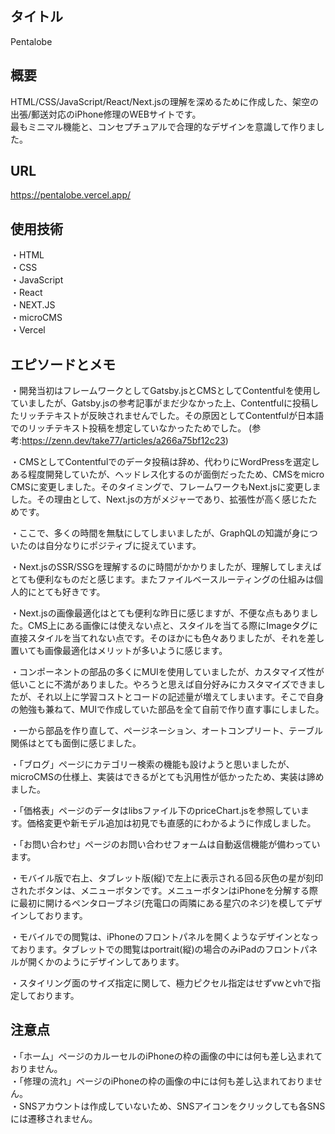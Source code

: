 ## タイトル

Pentalobe

## 概要

HTML/CSS/JavaScript/React/Next.jsの理解を深めるために作成した、架空の出張/郵送対応のiPhone修理のWEBサイトです。  
最もミニマル機能と、コンセプチュアルで合理的なデザインを意識して作りました。  

## URL

https://pentalobe.vercel.app/

## 使用技術
  
・HTML  
・CSS  
・JavaScript  
・React  
・NEXT.JS  
・microCMS  
・Vercel  

## エピソードとメモ

・開発当初はフレームワークとしてGatsby.jsとCMSとしてContentfulを使用していましたが、Gatsby.jsの参考記事がまだ少なかった上、Contentfulに投稿したリッチテキストが反映されませんでした。その原因としてContentfulが日本語でのリッチテキスト投稿を想定していなかったためでした。
(参考:https://zenn.dev/take77/articles/a266a75bf12c23)

・CMSとしてContentfulでのデータ投稿は辞め、代わりにWordPressを選定しある程度開発していたが、ヘッドレス化するのが面倒だったため、CMSをmicro
CMSに変更しました。そのタイミングで、フレームワークもNext.jsに変更しました。その理由として、Next.jsの方がメジャーであり、拡張性が高く感じたためです。

・ここで、多くの時間を無駄にしてしまいましたが、GraphQLの知識が身についたのは自分なりにポジティブに捉えています。

・Next.jsのSSR/SSGを理解するのに時間がかかりましたが、理解してしまえばとても便利なものだと感じます。またファイルベースルーティングの仕組みは個人的にとても好きです。

・Next.jsの画像最適化はとても便利な昨日に感じますが、不便な点もありました。CMS上にある画像には使えない点と、スタイルを当てる際にImageタグに直接スタイルを当てれない点です。そのほかにも色々ありましたが、それを差し置いても画像最適化はメリットが多いように感じます。

・コンポーネントの部品の多くにMUIを使用していましたが、カスタマイズ性が低いことに不満がありました。やろうと思えば自分好みにカスタマイズできましたが、それ以上に学習コストとコードの記述量が増えてしまいます。そこで自身の勉強も兼ねて、MUIで作成していた部品を全て自前で作り直す事にしました。

・一から部品を作り直して、ページネーション、オートコンプリート、テーブル関係はとても面倒に感じました。

・「ブログ」ページにカテゴリー検索の機能も設けようと思いましたが、microCMSの仕様上、実装はできるがとても汎用性が低かったため、実装は諦めました。

・「価格表」ページのデータはlibsファイル下のpriceChart.jsを参照しています。価格変更や新モデル追加は初見でも直感的にわかるように作成しました。

・「お問い合わせ」ページのお問い合わせフォームは自動返信機能が備わっています。

・モバイル版で右上、タブレット版(縦)で左上に表示される回る灰色の星が刻印されたボタンは、メニューボタンです。メニューボタンはiPhoneを分解する際に最初に開けるペンタローブネジ(充電口の両隣にある星穴のネジ)を模してデザインしております。

・モバイルでの閲覧は、iPhoneのフロントパネルを開くようなデザインとなっております。タブレットでの閲覧はportrait(縦)の場合のみiPadのフロントパネルが開くかのようにデザインしてあります。

・スタイリング面のサイズ指定に関して、極力ピクセル指定はせずvwとvhで指定しております。


## 注意点　　
  
・「ホーム」ページのカルーセルのiPhoneの枠の画像の中には何も差し込まれておりません。  
・「修理の流れ」ページのiPhoneの枠の画像の中には何も差し込まれておりません。  
・SNSアカウントは作成していないため、SNSアイコンをクリックしても各SNSには遷移されません。  
